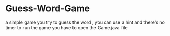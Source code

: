 # Guess-Word-Game
a simple game you try to guess the word , you can use a hint and there's no timer 
to run the game you have to open the Game.java file
